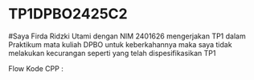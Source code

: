 # TP1DPBO2425C2
#Saya Firda Ridzki Utami dengan NIM 2401626 mengerjakan TP1 dalam Praktikum mata kuliah DPBO 
untuk keberkahannya maka saya tidak melakukan kecurangan seperti yang telah dispesifikasikan
TP1

Flow Kode CPP :
